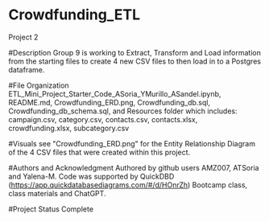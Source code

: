 # Crowdfunding_ETL
Project 2

#Description
Group 9 is working to Extract, Transform and Load information from the starting files to create 4 new CSV files to then load in to a Postgres dataframe.

#File Organization
ETL_Mini_Project_Starter_Code_ASoria_YMurillo_ASandel.ipynb, README.md, Crowdfunding_ERD.png, Crowdfunding_db.sql, Crowdfunding_db_schema.sql, and Resources folder which includes: campaign.csv, category.csv, contacts.csv, contacts.xlsx, crowdfunding.xlsx, subcategory.csv

#Visuals
see "Crowdfunding_ERD.png" for the Entity Relationship Diagram of the 4 CSV files that were created within this project.

#Authors and Acknowledgment
Authored by github users AMZ007, ATSoria and Yalena-M.
Code was supported by QuickDBD (https://app.quickdatabasediagrams.com/#/d/HOnrZh) Bootcamp class, class materials and ChatGPT.

#Project Status
Complete
